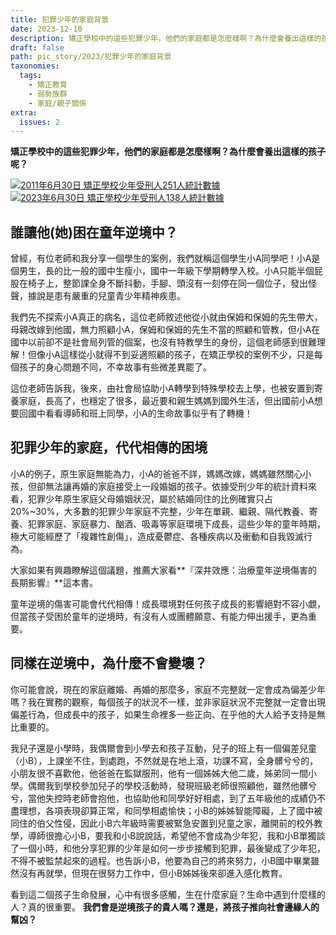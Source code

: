 ```yaml
---
title: 犯罪少年的家庭背景
date: 2023-12-10
description: 矯正學校中的這些犯罪少年，他們的家庭都是怎麼樣啊？為什麼會養出這樣的孩子呢？
draft: false
path: pic_story/2023/犯罪少年的家庭背景
taxonomies:
  tags: 
    - 矯正教育
    - 弱勢族群
    - 家庭/親子關係
extra:
  issues: 2
---
```


**矯正學校中的這些犯罪少年，他們的家庭都是怎麼樣啊？為什麼會養出這樣的孩子呢？**

<a href="https://gs-foto.s3.ap-southeast-2.amazonaws.com/upload/2011%E5%8E%9F%E7%94%9F%E7%88%B6%E6%AF%8D%E7%B5%B1%E8%A8%88.jpg" data-fancybox data-caption="2011年6月30日 矯正學校少年受刑人251人統計數據">
  <img src="https://gs-foto.s3.ap-southeast-2.amazonaws.com/upload/2011%E5%8E%9F%E7%94%9F%E7%88%B6%E6%AF%8D%E7%B5%B1%E8%A8%88.jpg" alt="2011年6月30日 矯正學校少年受刑人251人統計數據" />
</a>

<a href="https://gs-foto.s3.ap-southeast-2.amazonaws.com/upload/2023%E5%8E%9F%E7%94%9F%E7%88%B6%E6%AF%8D%E7%B5%B1%E8%A8%88.jpg" data-fancybox data-caption="2023年6月30日 矯正學校少年受刑人138人統計數據">
  <img src="https://gs-foto.s3.ap-southeast-2.amazonaws.com/upload/2023%E5%8E%9F%E7%94%9F%E7%88%B6%E6%AF%8D%E7%B5%B1%E8%A8%88.jpg" alt="2023年6月30日 矯正學校少年受刑人138人統計數據" />
</a>

## 誰讓他(她)困在童年逆境中？

曾經，有位老師和我分享一個學生的案例，我們就稱這個學生小A同學吧！小A是個男生，長的比一般的國中生瘦小，國中一年級下學期轉學入校。小A只能半個屁股在椅子上，整節課全身不斷抖動，手腳、頭沒有一刻停在同一個位子，發出怪聲，據說是患有嚴重的兒童青少年精神疾患。

我們先不探索小A真正的病名，這位老師敘述他從小就由保姆和保姆的先生帶大，母親改嫁到他國，無力照顧小A，保姆和保姆的先生不當的照顧和管教，但小A在國中以前卻不是社會局列管的個案，也沒有特教學生的身份，這個老師感到很難理解！但像小A這樣從小就得不到妥適照顧的孩子，在矯正學校的案例不少，只是每個孩子的身心問題不同，不幸故事有些微差異罷了。

這位老師告訴我，後來，由社會局協助小A轉學到特殊學校去上學，也被安置到寄養家庭，長高了，也穩定了很多，最近要和親生媽媽到國外生活，但出國前小A想要回國中看看導師和班上同學，小A的生命故事似乎有了轉機！

## 犯罪少年的家庭，代代相傳的困境

小A的例子，原生家庭無能為力，小A的爸爸不詳，媽媽改嫁，媽媽雖然關心小孩，但卻無法讓再婚的家庭接受上一段婚姻的孩子。依據受刑少年的統計資料來看，犯罪少年原生家庭父母婚姻狀況，屬於結婚同住的比例確實只占20%~30%，大多數的犯罪少年家庭不完整，少年在單親、繼親、隔代教養、寄養、犯罪家庭、家庭暴力、酗酒、吸毒等家庭環境下成長，這些少年的童年時期，極大可能經歷了「複雜性創傷」，造成憂鬱症、各種疾病以及衝動和自我毀滅行為。

大家如果有興趣瞭解這個議題，推薦大家看**『深井效應：治療童年逆境傷害的長期影響』**這本書。

童年逆境的傷害可能會代代相傳！成長環境對任何孩子成長的影響絕對不容小覷，但當孩子受困於童年的逆境時，有沒有人或團體願意、有能力伸出援手，更為重要。

## 同樣在逆境中，為什麼不會變壞？

你可能會說，現在的家庭離婚、再婚的那麼多，家庭不完整就一定會成為偏差少年嗎？我在實務的觀察，每個孩子的狀況不一樣，並非家庭狀況不完整就一定會出現偏差行為，但成長中的孩子，如果生命裡多一些正向、在乎他的大人給予支持是無比重要的。

我兒子還是小學時，我偶爾會到小學去和孩子互動，兒子的班上有一個偏差兒童（小B），上課坐不住，到處跑，不然就是在地上滾，功課不寫，全身髒兮兮的，小朋友很不喜歡他，他爸爸在監獄服刑，他有一個姊姊大他二歲，姊弟同一間小學。偶爾我到學校參加兒子的學校活動時，發現班級老師很照顧他，雖然他髒兮兮，當他失控時老師會抱他，也協助他和同學好好相處，到了五年級他的成績仍不盡理想，各項表現卻算正常，和同學相處愉快；小B的姊姊智能障礙，上了國中被同住的伯父性侵，因此小B六年級時需要被緊急安置到兒童之家，離開前的校外教學，導師很擔心小B，要我和小B說說話，希望他不會成為少年犯，我和小B單獨談了一個小時，和他分享犯罪的少年是如何一步步接觸到犯罪，最後變成了少年犯，不得不被監禁起來的過程。也告訴小B，他要為自己的將來努力，小B國中畢業雖然沒有再就學，但現在很努力工作中，但小B姊姊後來卻進入感化教育。

看到這二個孩子生命發展，心中有很多感觸，生在什麼家庭？生命中遇到什麼樣的人？真的很重要。 **我們會是逆境孩子的貴人嗎？還是，將孩子推向社會邊緣人的幫凶？**

